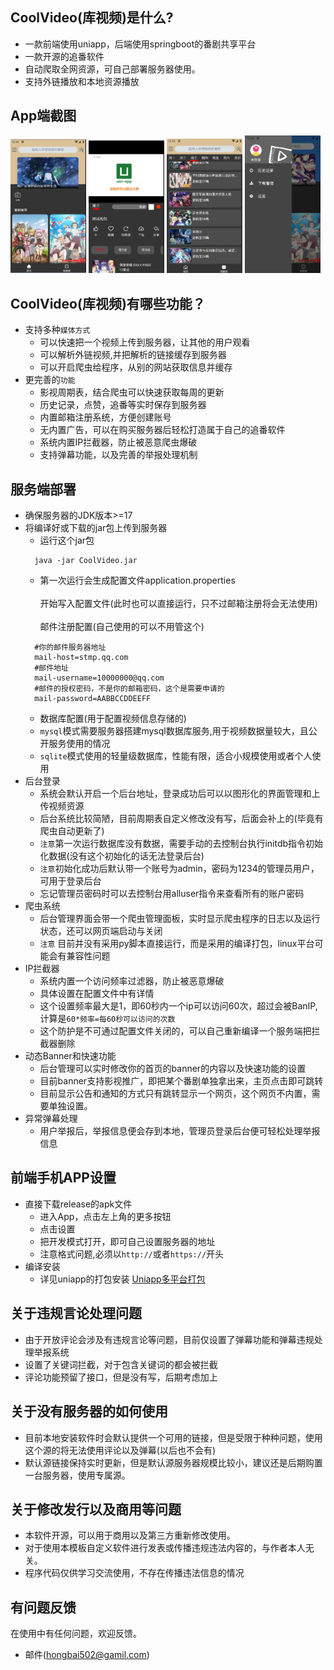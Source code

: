 


## CoolVideo(库视频)是什么?
* 一款前端使用uniapp，后端使用springboot的番剧共享平台
* 一款开源的追番软件
* 自动爬取全网资源，可自己部署服务器使用。
* 支持外链播放和本地资源播放

## App端截图
<img src="Images/index.png" style="width: 24%">
<img src="Images/player.png" style="width: 24%">
<img src="Images/weeks.png" style="width: 24%">
<img src="Images/drew.png" style="width: 24%">

## CoolVideo(库视频)有哪些功能？
* 支持多种`媒体方式`
    *  可以快速把一个视频上传到服务器，让其他的用户观看
    *  可以解析外链视频,并把解析的链接缓存到服务器
    *  可以开启爬虫给程序，从别的网站获取信息并缓存
* 更完善的`功能`
    *  影视周期表，结合爬虫可以快速获取每周的更新
    *  历史记录，点赞，追番等实时保存到服务器
    *  内置邮箱注册系统，方便创建账号
    *  无内置广告，可以在购买服务器后轻松打造属于自己的追番软件
    *  系统内置IP拦截器，防止被恶意爬虫爆破
    *  支持弹幕功能，以及完善的举报处理机制

## 服务端部署
* 确保服务器的JDK版本>=17
* 将编译好或下载的jar包上传到服务器
  * 运行这个jar包
  ```shell
    java -jar CoolVideo.jar
  ```
  * 第一次运行会生成配置文件application.properties
    <br><br>
    开始写入配置文件(此时也可以直接运行，只不过邮箱注册将会无法使用)
    <br><br>
    邮件注册配置(自己使用的可以不用管这个)
  ```properties
    #你的邮件服务器地址
    mail-host=stmp.qq.com
    #邮件地址
    mail-username=10000000@qq.com
    #邮件的授权密码，不是你的邮箱密码，这个是需要申请的
    mail-password=AABBCCDDEEFF
  ```
  * 数据库配置(用于配置视频信息存储的)
  * `mysql`模式需要服务器搭建mysql数据库服务,用于视频数据量较大，且公开服务使用的情况
  * `sqlite`模式使用的轻量级数据库，性能有限，适合小规模使用或者个人使用
* 后台登录
  * 系统会默认开启一个后台地址，登录成功后可以以图形化的界面管理和上传视频资源
  * 后台系统比较简陋，目前周期表自定义修改没有写，后面会补上的(毕竟有爬虫自动更新了)
  * `注意`第一次运行数据库没有数据，需要手动的去控制台执行initdb指令初始化数据(没有这个初始化的话无法登录后台)
  * `注意`初始化成功后默认带一个账号为admin，密码为1234的管理员用户，可用于登录后台
  * 忘记管理员密码时可以去控制台用alluser指令来查看所有的账户密码
* 爬虫系统
  * 后台管理界面会带一个爬虫管理面板，实时显示爬虫程序的日志以及运行状态，还可以网页端启动与关闭
  * `注意` 目前并没有采用py脚本直接运行，而是采用的编译打包，linux平台可能会有兼容性问题
* IP拦截器
  * 系统内置一个访问频率过滤器，防止被恶意爆破
  * 具体设置在配置文件中有详情
  * 这个设置频率最大是1，即60秒内一个ip可以访问60次，超过会被BanIP,计算是`60*频率=每60秒可以访问的次数`
  * 这个防护是不可通过配置文件关闭的，可以自己重新编译一个服务端把拦截器删除
* 动态Banner和快速功能
  * 后台管理可以实时修改你的首页的banner的内容以及快速功能的设置
  * 目前banner支持影视推广，即把某个番剧单独拿出来，主页点击即可跳转
  * 目前显示公告和通知的方式只有跳转显示一个网页，这个网页不内置，需要单独设置。
* 异常弹幕处理
  * 用户举报后，举报信息便会存到本地，管理员登录后台便可轻松处理举报信息

## 前端手机APP设置

* 直接下载release的apk文件
  * 进入App，点击左上角的更多按钮
  * 点击设置
  * 把开发模式打开，即可自己设置服务器的地址
  * 注意格式问题,必须以`http://`或者`https://`开头
* 编译安装
  * 详见uniapp的打包安装 [Uniapp多平台打包](https://uniapp.dcloud.net.cn/tutorial/build/SafePack.html)

## 关于违规言论处理问题
* 由于开放评论会涉及有违规言论等问题，目前仅设置了弹幕功能和弹幕违规处理举报系统
* 设置了关键词拦截，对于包含关键词的都会被拦截
* 评论功能预留了接口，但是没有写，后期考虑加上

## 关于没有服务器的如何使用
* 目前本地安装软件时会默认提供一个可用的链接，但是受限于种种问题，使用这个源的将无法使用评论以及弹幕(以后也不会有)
* 默认源链接保持实时更新，但是默认源服务器规模比较小，建议还是后期购置一台服务器，使用专属源。


## 关于修改发行以及商用等问题
* 本软件开源，可以用于商用以及第三方重新修改使用。
* 对于使用本模板自定义软件进行发表或传播违规违法内容的，与作者本人无关。
* 程序代码仅供学习交流使用，不存在传播违法信息的情况

## 有问题反馈
在使用中有任何问题，欢迎反馈。

* 邮件(hongbai502@gamil.com)